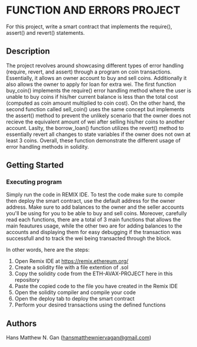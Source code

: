 # FUNCTION AND ERRORS PROJECT

For this project, write a smart contract that implements the require(), assert() and revert() statements.

## Description

The project revolves around showcasing different types of error handling (require, revert, and assert) through a program on coin transactions. 
Essentially, it allows an owner account to buy and sell coins. Additionally it also allows the owner to apply for loan for extra wei.
The first function buy_coin() implements the require() error handling method where the user is unable to buy coins if his/her current balance is less than the total cost (computed as coin amount multiplied to coin cost). On the other hand, the second function called sell_coin() uses the same concept but implements the assert() method to prevent the unlikely scenario that the owner does not recieve the equivalent amount of wei after selling his/her coins to another account. Laslty, the borrow_loan() function utilizes the revert() method to essentially revert all changes to state variables if the owner does not own at least 3 coins. Overall, these function demonstrate the different usage of error handling methods in solidity.

## Getting Started

### Executing program

Simply run the code in REMIX IDE. To test the code make sure to compile then deploy the smart contract, use the default address for the owner address.
Make sure to add balances to the owner and the seller accounts you'll be using for you to be able to buy and sell coins. Moreover, carefully read each functions,
there are a total of 3 main functions that allows the main feautures usage, while the other two are for adding balances to the accounts and displaying them for easy
debugging if the transaction was successfull and to track the wei being transacted through the block.

In other words, here are the steps:
1. Open Remix IDE at https://remix.ethereum.org/
2. Create a solidity file with a file extention of .sol
3. Copy the solidity code from the ETH-AVAX-PROJECT here in this repository
4. Paste the copied code to the file you have created in the Remix IDE
5. Open the solidity compiler and compile your code
6. Open the deploy tab to deploy the smart contract
7. Perform your desired transactions using the defined functions

## Authors
Hans Matthew N. Gan (hansmatthewniervagan@gmail.com)
